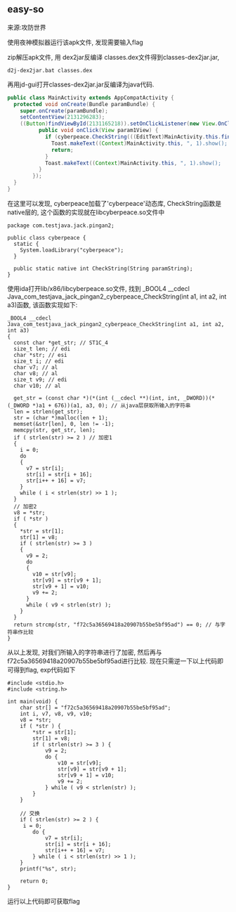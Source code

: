  

## easy-so

来源:攻防世界



使用夜神模拟器运行该apk文件, 发现需要输入flag

zip解压apk文件, 用 dex2jar反编译 classes.dex文件得到classes-dex2jar.jar,

```
d2j-dex2jar.bat classes.dex
```

 再用jd-gui打开classes-dex2jar.jar反编译为java代码.

```java
public class MainActivity extends AppCompatActivity {
  protected void onCreate(Bundle paramBundle) {
    super.onCreate(paramBundle);
    setContentView(2131296283);
    ((Button)findViewById(2131165218)).setOnClickListener(new View.OnClickListener() {
          public void onClick(View param1View) {
            if (cyberpeace.CheckString(((EditText)MainActivity.this.findViewById(2131165233)).getText().toString()) == 1) {
              Toast.makeText((Context)MainActivity.this, ", 1).show();
              return;
            } 
            Toast.makeText((Context)MainActivity.this, ", 1).show();
          }
        });
  }
}
```

在这里可以发现, cyberpeace加载了'cyberpeace'动态库, CheckString函数是native层的, 这个函数的实现就在libcyberpeace.so文件中

```
package com.testjava.jack.pingan2;

public class cyberpeace {
  static {
    System.loadLibrary("cyberpeace");
  }
  
  public static native int CheckString(String paramString);
}

```

使用ida打开lib/x86/libcyberpeace.so文件, 找到 _BOOL4 __cdecl Java_com_testjava_jack_pingan2_cyberpeace_CheckString(int a1, int a2, int a3)函数, 该函数实现如下:

```
_BOOL4 __cdecl Java_com_testjava_jack_pingan2_cyberpeace_CheckString(int a1, int a2, int a3)
{
  const char *get_str; // ST1C_4
  size_t len; // edi
  char *str; // esi
  size_t i; // edi
  char v7; // al
  char v8; // al
  size_t v9; // edi
  char v10; // al

  get_str = (const char *)(*(int (__cdecl **)(int, int, _DWORD))(*(_DWORD *)a1 + 676))(a1, a3, 0); // 从java层获取所输入的字符串
  len = strlen(get_str);
  str = (char *)malloc(len + 1);
  memset(&str[len], 0, len != -1);
  memcpy(str, get_str, len);
  if ( strlen(str) >= 2 ) // 加密1
  {
    i = 0;
    do
    {
      v7 = str[i];
      str[i] = str[i + 16];
      str[i++ + 16] = v7;
    }
    while ( i < strlen(str) >> 1 );
  }
  // 加密2
  v8 = *str;
  if ( *str )
  {
    *str = str[1];
    str[1] = v8;
    if ( strlen(str) >= 3 )
    {
      v9 = 2;
      do
      {
        v10 = str[v9];
        str[v9] = str[v9 + 1];
        str[v9 + 1] = v10;
        v9 += 2;
      }
      while ( v9 < strlen(str) );
    }
  }
  return strcmp(str, "f72c5a36569418a20907b55be5bf95ad") == 0; // 与字符串作比较
}
```

从以上发现, 对我们所输入的字符串进行了加密, 然后再与f72c5a36569418a20907b55be5bf95ad进行比较. 现在只需逆一下以上代码即可得到flag, exp代码如下

```
#include <stdio.h>
#include <string.h>

int main(void) {
	char str[] = "f72c5a36569418a20907b55be5bf95ad";
	int i, v7, v8, v9, v10;
	v8 = *str;
	if ( *str ) {
		*str = str[1];
		str[1] = v8;
		if ( strlen(str) >= 3 ) {
      		v9 = 2;
      		do {
        		v10 = str[v9];
        		str[v9] = str[v9 + 1];
        		str[v9 + 1] = v10;
        		v9 += 2;
      		} while ( v9 < strlen(str) );
		}
	}
	
	// 交换 
	if ( strlen(str) >= 2 )	{
   	 i = 0;
    	do {
      		v7 = str[i];
      		str[i] = str[i + 16];
     		str[i++ + 16] = v7;
   	 	} while ( i < strlen(str) >> 1 );
	}
	printf("%s", str);
  
	return 0;
}

```

运行以上代码即可获取flag